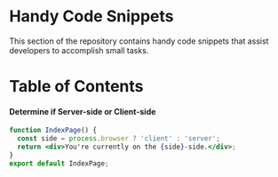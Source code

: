 # Handy Code Snippets

This section of the repository contains handy code snippets that assist developers to accomplish small tasks.

# Table of Contents

#### Determine if Server-side or Client-side

```jsx
function IndexPage() {
  const side = process.browser ? 'client' : 'server';
  return <div>You're currently on the {side}-side.</div>;
}
export default IndexPage;
```